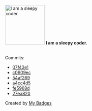 <img src="https://my-badges.github.io/my-badges/sleepy-coder.png" alt="I am a sleepy coder." title="I am a sleepy coder." width="128">
<strong>I am a sleepy coder.</strong>
<br><br>

Commits:

- <a href="https://github.com/Jasonnor/automation-scripts-collection/commit/07f43e13d872304acdbd31c8d5b3da1f2582b386">07f43e1</a>
- <a href="https://github.com/Jasonnor/automation-scripts-collection/commit/c0909ec63117da412d77c512ae84976d7a8c398d">c0909ec</a>
- <a href="https://github.com/Jasonnor/automation-scripts-collection/commit/54af269be6aa64901aa91bd97ffbb6980095a6e8">54af269</a>
- <a href="https://github.com/Jasonnor/automation-scripts-collection/commit/a4cc4d548b4c90e1d7a6bc1da25172e222fd5bc1">a4cc4d5</a>
- <a href="https://github.com/Jasonnor/automation-scripts-collection/commit/fe5968dd58f6e92f94c285eca5b030f292963709">fe5968d</a>
- <a href="https://github.com/Jasonnor/automation-scripts-collection/commit/27ea820c3756bf71f6a7db4b5ffaab808664a951">27ea820</a>


Created by <a href="https://github.com/my-badges/my-badges">My Badges</a>